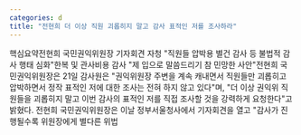 ```yaml
---
categories: d
title: "전현희 더 이상 직원 괴롭히지 말고 감사 표적인 저를 조사하라"
---
```

핵심요약전현희 국민권익위원장 기자회견 자청 "직원들 압박용 별건 감사 등 불법적 감사 행태 심화"한복 및 관사비용 감사 "제 입으로 말씀드리기 참 민망한 사안"전현희 국민권익위원장은 21일 감사원은 "권익위원장 주변을 계속 캐내면서 직원들만 괴롭히고 압박하면서 정작 표적인 저에 대한 조사는 전혀 하지 않고 있다"며, "더 이상 권익위 직원들을 괴롭히지 말고 이번 감사의 표적인 저를 직접 조사할 것을 강력하게 요청한다"고 밝혔다. 전현희 국민권익위원장은 이날 정부서울청사에서 기자회견을 열고 "감사가 진행될수록 위원장에게 별다른 위법